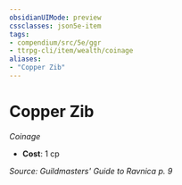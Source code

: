 ```yaml
---
obsidianUIMode: preview
cssclasses: json5e-item
tags:
- compendium/src/5e/ggr
- ttrpg-cli/item/wealth/coinage
aliases: 
- "Copper Zib"
---
```

# Copper Zib
*Coinage*  

- **Cost**: 1 cp

*Source: Guildmasters' Guide to Ravnica p. 9*